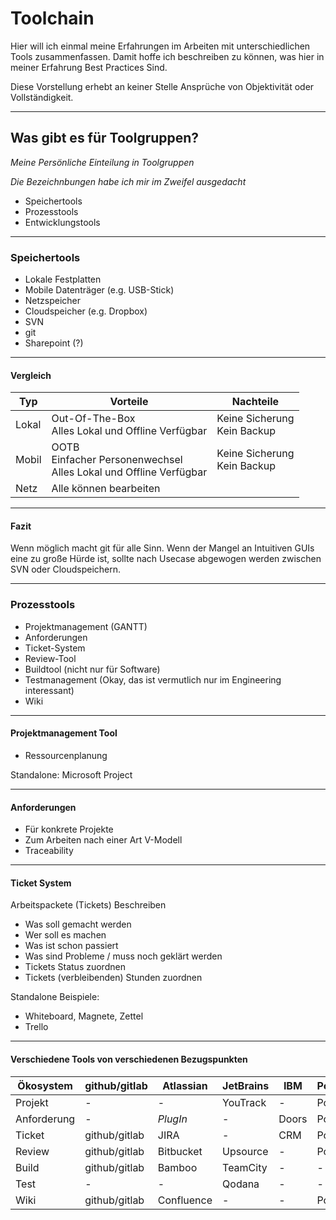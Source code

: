 # Toolchain

Hier will ich einmal meine Erfahrungen im Arbeiten mit unterschiedlichen Tools zusammenfassen. Damit hoffe ich beschreiben zu können, was hier in meiner Erfahrung Best Practices Sind.

Diese Vorstellung erhebt an keiner Stelle Ansprüche von Objektivität oder Vollständigkeit.

---

## Was gibt es für Toolgruppen?

*Meine Persönliche Einteilung in Toolgruppen*

*Die Bezeichnbungen habe ich mir im Zweifel ausgedacht*

- Speichertools
- Prozesstools
- Entwicklungstools

---

### Speichertools

- Lokale Festplatten
- Mobile Datenträger (e.g. USB-Stick)
- Netzspeicher
- Cloudspeicher (e.g. Dropbox)
- SVN
- git
- Sharepoint (?)

---

#### Vergleich
| Typ | Vorteile | Nachteile |
|---|---|---|
| Lokal | Out-Of-The-Box <br> Alles Lokal und Offline Verfügbar | Keine Sicherung <br> Kein Backup |
| Mobil | OOTB <br> Einfacher Personenwechsel <br> Alles Lokal und Offline Verfügbar | Keine Sicherung <br> Kein Backup |
| Netz | Alle können bearbeiten <br> 

---
#### Fazit

Wenn möglich macht git für alle Sinn. Wenn der Mangel an Intuitiven GUIs eine zu große Hürde ist, sollte nach Usecase abgewogen werden zwischen SVN oder Cloudspeichern. 

---

### Prozesstools

- Projektmanagement (GANTT)
- Anforderungen
- Ticket-System
- Review-Tool
- Buildtool (nicht nur für Software)
- Testmanagement (Okay, das ist vermutlich nur im Engineering interessant)
- Wiki

---
#### Projektmanagement Tool

- Ressourcenplanung

Standalone:
Microsoft Project

---
#### Anforderungen

- Für konkrete Projekte
- Zum Arbeiten nach einer Art V-Modell 
- Traceability

---
#### Ticket System
Arbeitspackete (Tickets) Beschreiben
- Was soll gemacht werden
- Wer soll es machen
- Was ist schon passiert
- Was sind Probleme / muss noch geklärt werden
- Tickets Status zuordnen
- Tickets (verbleibenden) Stunden zuordnen

Standalone Beispiele:
- Whiteboard, Magnete, Zettel
- Trello

---
#### Verschiedene Tools von verschiedenen Bezugspunkten

| Ökosystem | github/gitlab | Atlassian | JetBrains | IBM | Polarion | Redmine | Windows |
|---|---|---|---|---|---|---|---|
| Projekt | - | - | YouTrack | - | Polarion | Redmine | 
| Anforderung | - | *PlugIn* | - | Doors | Polarion | - |
| Ticket | github/gitlab | JIRA | - | CRM | Polarion | Redmine | Azure |
| Review | github/gitlab | Bitbucket | Upsource | - | Polarion | - | Azure |
| Build | github/gitlab | Bamboo | TeamCity | - | - | - | Azure |
| Test | - | - | Qodana | - | - | - | Azure |
| Wiki | github/gitlab | Confluence | - | - | Polarion | Redmine | Azure |